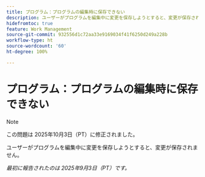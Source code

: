 ```yaml
---
title: プログラム：プログラムの編集時に保存できない
description: ユーザーがプログラムを編集中に変更を保存しようとすると、変更が保存されません。
hidefromtoc: true
feature: Work Management
source-git-commit: 932556d1c72aa33e9169034f41f6250d249a228b
workflow-type: ht
source-wordcount: '60'
ht-degree: 100%

---
```



# プログラム：プログラムの編集時に保存できない

>[!NOTE]
>
>この問題は 2025年10月3日（PT）に修正されました。

ユーザーがプログラムを編集中に変更を保存しようとすると、変更が保存されません。

_最初に報告されたのは 2025年9月3日（PT）です。_
